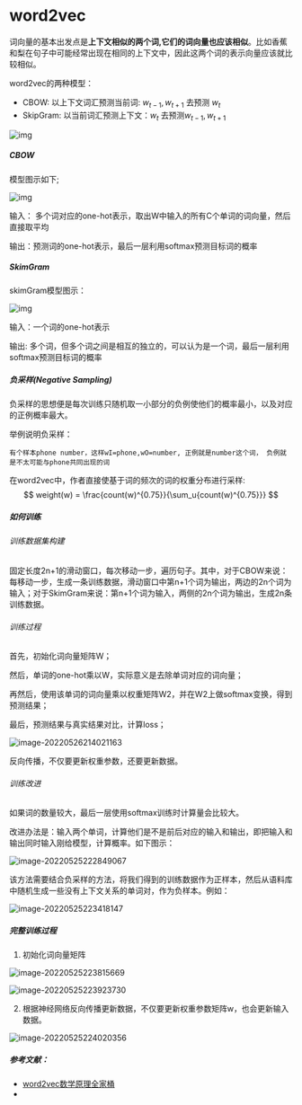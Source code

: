 # word2vec

词向量的基本出发点是**上下文相似的两个词,它们的词向量也应该相似**。比如香蕉和梨在句子中可能经常出现在相同的上下文中，因此这两个词的表示向量应该就比较相似。

word2vec的两种模型：

- CBOW: 以上下文词汇预测当前词: $w_{t-1}, w_{t+1}$ 去预测 $w_t$
- SkipGram: 以当前词汇预测上下文：$w_t$ 去预测$w_{t-1}, w_{t+1}$

![img](./图片/word2vec-1.png)

##### CBOW

模型图示如下;

![img](./图片/cbow-1.png)

输入： 多个词对应的one-hot表示，取出W中输入的所有C个单词的词向量，然后直接取平均

输出：预测词的one-hot表示，最后一层利用softmax预测目标词的概率



##### SkimGram

skimGram模型图示：

![img](./图片/sg-1.png)

输入：一个词的one-hot表示

输出: 多个词，但多个词之间是相互的独立的，可以认为是一个词，最后一层利用softmax预测目标词的概率

##### 负采样(Negative Sampling)

负采样的思想便是每次训练只随机取一小部分的负例使他们的概率最小，以及对应的正例概率最大。

举例说明负采样：

```
有个样本phone number，这样wI=phone,wO=number, 正例就是number这个词， 负例就是不太可能与phone共同出现的词
```

在word2vec中，作者直接使基于词的频次的词的权重分布进行采样:
$$
weight(w) = \frac{count(w)^{0.75}}{\sum_u{count(w)^{0.75}}}
$$

##### 如何训练

###### 训练数据集构建

固定长度2n+1的滑动窗口，每次移动一步，遍历句子。其中，对于CBOW来说：每移动一步，生成一条训练数据，滑动窗口中第n+1个词为输出，两边的2n个词为输入；对于SkimGram来说：第n+1个词为输入，两侧的2n个词为输出，生成2n条训练数据。

###### 训练过程

首先，初始化词向量矩阵W；

然后，单词的one-hot乘以W，实际意义是去除单词对应的词向量；

再然后，使用该单词的词向量乘以权重矩阵W2，并在W2上做softmax变换，得到预测结果；

最后，预测结果与真实结果对比，计算loss；

![image-20220526214021163](./图片/052601.png)



反向传播，不仅要更新权重参数，还要更新数据。

###### 训练改进

如果词的数量较大，最后一层使用softmax训练时计算量会比较大。

改进办法是：输入两个单词，计算他们是不是前后对应的输入和输出，即把输入和输出同时输入刚给模型，计算概率。如下图示：

![image-20220525222849067](./图片/052501.png)

该方法需要结合负采样的方法，将我们得到的训练数据作为正样本，然后从语料库中随机生成一些没有上下文关系的单词对，作为负样本。例如：

![image-20220525223418147](./图片/052502.png)

##### 完整训练过程

1. 初始化词向量矩阵

![image-20220525223815669](./图片/052503.png)

![image-20220525223923730](./图片/052505.png)

2. 根据神经网络反向传播更新数据，不仅要更新权重参数矩阵w，也会更新输入数据。

![image-20220525224020356](./图片/052506.png)




##### 参考文献：

- [word2vec数学原理全家桶](http://shomy.top/2017/07/28/word2vec-all/)
- 



